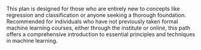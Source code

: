 This plan is designed for those who are entirely new to concepts like regression and classification or anyone seeking a thorough foundation. Recommended for individuals who have not previously taken formal machine learning courses, either through the institute or online, this path offers a comprehensive introduction to essential principles and techniques in machine learning.
